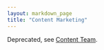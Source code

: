```yaml
---
layout: markdown_page
title: "Content Marketing"
---
```


Deprecated, see [Content Team](/handbook/marketing/content/).
